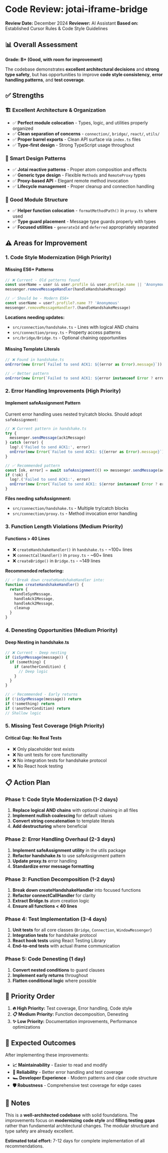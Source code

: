 # Code Review: jotai-iframe-bridge

**Review Date:** December 2024
**Reviewer:** AI Assistant
**Based on:** Established Cursor Rules & Code Style Guidelines

## 📊 Overall Assessment

**Grade: B+ (Good, with room for improvement)**

The codebase demonstrates **excellent architectural decisions** and **strong type safety**, but has opportunities to improve **code style consistency**, **error handling patterns**, and **test coverage**.

## ✅ Strengths

### 🏗️ **Excellent Architecture & Organization**
- ✅ **Perfect module colocation** - Types, logic, and utilities properly organized
- ✅ **Clean separation of concerns** - `connection/`, `bridge/`, `react/`, `utils/`
- ✅ **Proper barrel exports** - Clean API surface via `index.ts` files
- ✅ **Type-first design** - Strong TypeScript usage throughout

### 🎯 **Smart Design Patterns**
- ✅ **Jotai reactive patterns** - Proper atom composition and effects
- ✅ **Generic type design** - Flexible `Methods` and `RemoteProxy` types
- ✅ **Proxy-based API** - Elegant remote method invocation
- ✅ **Lifecycle management** - Proper cleanup and connection handling

### 🧩 **Good Module Structure**
- ✅ **Helper function colocation** - `formatMethodPath()` in `proxy.ts` where used
- ✅ **Type guard placement** - Message type guards properly with types
- ✅ **Focused utilities** - `generateId` and `deferred` appropriately separated

## ⚠️ Areas for Improvement

### 1. **Code Style Modernization** (High Priority)

#### **Missing ES6+ Patterns**
```typescript
// ❌ Current - Old patterns found
const userName = user && user.profile && user.profile.name || 'Anonymous'
messenger.removeMessageHandler(handleHandshakeMessage)

// ✅ Should be - Modern ES6+
const userName = user?.profile?.name ?? 'Anonymous'
messenger.removeMessageHandler?.(handleHandshakeMessage)
```

**Locations needing updates:**
- `src/connection/handshake.ts` - Lines with logical AND chains
- `src/connection/proxy.ts` - Property access patterns
- `src/bridge/Bridge.ts` - Optional chaining opportunities

#### **Missing Template Literals**
```typescript
// ❌ Found in handshake.ts
onError(new Error(`Failed to send ACK1: ${(error as Error).message}`))

// ✅ Better pattern
onError(new Error(`Failed to send ACK1: ${error instanceof Error ? error.message : String(error)}`))
```

### 2. **Error Handling Improvements** (High Priority)

#### **Implement safeAssignment Pattern**
Current error handling uses nested try/catch blocks. Should adopt `safeAssignment`:

```typescript
// ❌ Current pattern in handshake.ts
try {
  messenger.sendMessage(ack1Message)
} catch (error) {
  log?.('Failed to send ACK1:', error)
  onError(new Error(`Failed to send ACK1: ${(error as Error).message}`))
}

// ✅ Recommended pattern
const [ok, error] = await safeAssignment(() => messenger.sendMessage(ack1Message))
if (!ok) {
  log?.('Failed to send ACK1:', error)
  onError(new Error(`Failed to send ACK1: ${error instanceof Error ? error.message : String(error)}`))
}
```

**Files needing safeAssignment:**
- `src/connection/handshake.ts` - Multiple try/catch blocks
- `src/connection/proxy.ts` - Method invocation error handling

### 3. **Function Length Violations** (Medium Priority)

#### **Functions > 40 Lines**
- ❌ `createHandshakeHandler()` in `handshake.ts` - ~100+ lines
- ❌ `connectCallHandler()` in `proxy.ts` - ~60+ lines
- ❌ `createBridge()` in `Bridge.ts` - ~149 lines

**Recommended refactoring:**
```typescript
// ✅ Break down createHandshakeHandler into:
function createHandshakeHandler() {
  return {
    handleSynMessage,
    handleAck1Message,
    handleAck2Message,
    cleanup
  }
}
```

### 4. **Denesting Opportunities** (Medium Priority)

#### **Deep Nesting in handshake.ts**
```typescript
// ❌ Current - Deep nesting
if (isSynMessage(message)) {
  if (something) {
    if (anotherCondition) {
      // Deep logic
    }
  }
}

// ✅ Recommended - Early returns
if (!isSynMessage(message)) return
if (!something) return
if (!anotherCondition) return
// Shallow logic
```

### 5. **Missing Test Coverage** (High Priority)

#### **Critical Gap: No Real Tests**
- ❌ Only placeholder test exists
- ❌ No unit tests for core functionality
- ❌ No integration tests for handshake protocol
- ❌ No React hook testing

## 📋 Action Plan

### **Phase 1: Code Style Modernization** (1-2 days)
1. **Replace logical AND chains** with optional chaining in all files
2. **Implement nullish coalescing** for default values
3. **Convert string concatenation** to template literals
4. **Add destructuring** where beneficial

### **Phase 2: Error Handling Overhaul** (2-3 days)
1. **Implement safeAssignment utility** in the utils package
2. **Refactor handshake.ts** to use safeAssignment pattern
3. **Update proxy.ts** error handling
4. **Standardize error message formatting**

### **Phase 3: Function Decomposition** (1-2 days)
1. **Break down createHandshakeHandler** into focused functions
2. **Refactor connectCallHandler** for clarity
3. **Extract Bridge.ts** atom creation logic
4. **Ensure all functions < 40 lines**

### **Phase 4: Test Implementation** (3-4 days)
1. **Unit tests** for all core classes (`Bridge`, `Connection`, `WindowMessenger`)
2. **Integration tests** for handshake protocol
3. **React hook tests** using React Testing Library
4. **End-to-end tests** with actual iframe communication

### **Phase 5: Code Denesting** (1 day)
1. **Convert nested conditions** to guard clauses
2. **Implement early returns** throughout
3. **Flatten conditional logic** where possible

## 🎯 Priority Order

1. **🔥 High Priority:** Test coverage, Error handling, Code style
2. **📋 Medium Priority:** Function decomposition, Denesting
3. **✨ Low Priority:** Documentation improvements, Performance optimizations

## 🚀 Expected Outcomes

After implementing these improvements:
- **📈 Maintainability** - Easier to read and modify
- **🐛 Reliability** - Better error handling and test coverage
- **🏎️ Developer Experience** - Modern patterns and clear code structure
- **🛡️ Robustness** - Comprehensive test coverage for edge cases

## 📝 Notes

This is a **well-architected codebase** with solid foundations. The improvements focus on **modernizing code style** and **filling testing gaps** rather than fundamental architectural changes. The modular structure and type safety are already excellent.

**Estimated total effort:** 7-12 days for complete implementation of all recommendations.

